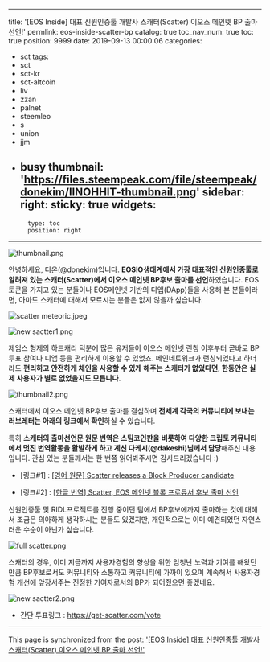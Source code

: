 
---
title: '[EOS Inside] 대표 신원인증툴 개발사 스캐터(Scatter) 이오스 메인넷 BP 출마 선언!'
permlink: eos-inside-scatter-bp
catalog: true
toc_nav_num: true
toc: true
position: 9999
date: 2019-09-13 00:00:06
categories:
- sct
tags:
- sct
- sct-kr
- sct-altcoin
- liv
- zzan
- palnet
- steemleo
- s
- union
- jjm
- busy
thumbnail: 'https://files.steempeak.com/file/steempeak/donekim/lINOHHlT-thumbnail.png'
sidebar:
    right:
        sticky: true
widgets:
    -
        type: toc
        position: right
---


![thumbnail.png](https://files.steempeak.com/file/steempeak/donekim/lINOHHlT-thumbnail.png)

안녕하세요, 디온(@donekim)입니다. **EOSIO생태계에서 가장 대표적인 신원인증툴로 알려져 있는 스캐터(Scatter)에서 이오스 메인넷 BP후보 출마를 선언**하였습니다. EOS토큰을 가지고 있는 분들이나 EOS메인넷 기반의 디앱(DApp)들을 사용해 본 분들이라면, 아마도 스캐터에 대해서 모르시는 분들은 없지 않을까 싶습니다.

![scatter meteoric.jpeg](https://files.steempeak.com/file/steempeak/donekim/4Rwnviny-scatter20meteoric.jpeg)

![new sactter1.png](https://files.steempeak.com/file/steempeak/donekim/klCL2NG8-new20sactter1.png)

제임스 형제의 하드캐리 덕분에 많은 유저들이 이오스 메인넷 런칭 이후부터 곧바로 BP투표 참여나 디앱 등을 편리하게 이용할 수 있었죠. 메인네트워크가 런칭되었다고 하더라도 **편리하고 안전하게 체인을 사용할 수 있게 해주는 스캐터가 없었다면, 한동안은 실제 사용자가 별로 없었을지도 모릅니다.**

![thumbnail2.png](https://files.steempeak.com/file/steempeak/donekim/tyCRbQx5-thumbnail2.png)

스캐터에서 이오스 메인넷 BP후보 출마를 결심하며 **전세계 각국의 커뮤니티에 보내는 러브레터는 아래의 링크에서 확인**하실 수 있습니다.

특히 **스캐터의 출마선언문 원문 번역은 스팀코인판을 비롯하여 다양한 크립토 커뮤니티에서 멋진 번역활동을 활발하게 하고 계신 다케시(@dakeshi)님께서 담당**해주신 내용입니다. 관심 있는 분들께서는 한 번쯤 읽어봐주시면 감사드리겠습니다 :)

- [링크#1] : [[영어 원문] Scatter releases a Block Producer candidate](https://get-scatter.com/blog/scatter-releases-a-block-producer-candidate)

- [링크#2] : [[한글 번역] Scatter, EOS 메인넷 블록 프로듀서 후보 출마 선언](https://medium.com/getscatter/%EC%9D%B4-%EA%B8%80%EC%9D%80-eos-%EC%BB%A4%EB%AE%A4%EB%8B%88%ED%8B%B0%EB%A5%BC-%ED%96%A5%ED%95%9C-scatter%EC%9D%98-%EB%9F%AC%EB%B8%8C%EB%A0%88%ED%84%B0%EC%9E%85%EB%8B%88%EB%8B%A4-59c92e8c59a0)

신원인증툴 및 RIDL프로젝트를 진행 중이던 팀에서 BP후보에까지 출마하는 것에 대해서 조금은 의아하게 생각하시는 분들도 있겠지만, 개인적으로는 이미 예견되었던 자연스러운 수순이 아닌가 싶습니다. 

![full scatter.png](https://files.steempeak.com/file/steempeak/donekim/T0GDy4b9-full20scatter.png)

스캐터의 경우, 이미 지금까지 사용자경험의 향상을 위한 엄청난 노력과 기여를 해왔던만큼 BP후보로서도 커뮤니티와 소통하고 커뮤니티에 가까이 있으며 계속해서 사용자경험 개선에 앞장서주는 진정한 기여자로서의 BP가 되어줬으면 좋겠네요.

![new sactter2.png](https://files.steempeak.com/file/steempeak/donekim/KQJu46fC-new20sactter2.png)
- 간단 투표링크 : https://get-scatter.com/vote




- - -

This page is synchronized from the post: ['[EOS Inside] 대표 신원인증툴 개발사 스캐터(Scatter) 이오스 메인넷 BP 출마 선언!'](https://steemit.com/@donekim/eos-inside-scatter-bp)
